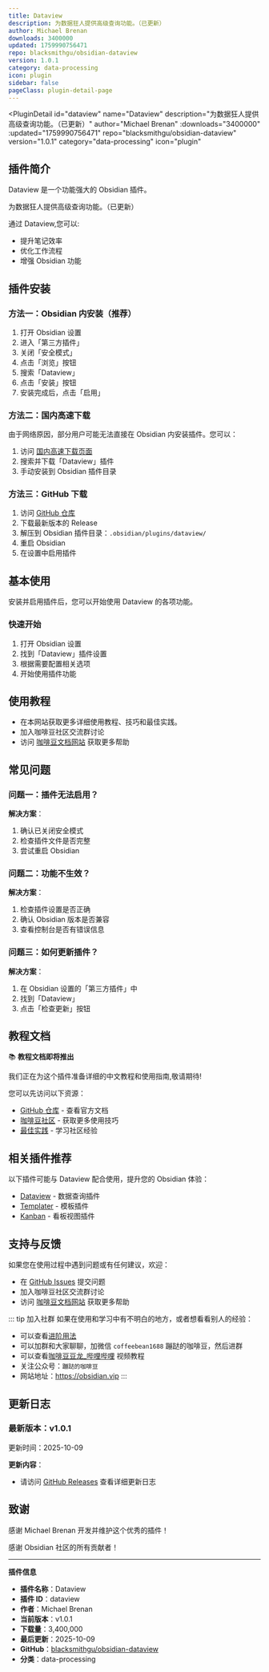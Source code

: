 ```yaml
---
title: Dataview
description: 为数据狂人提供高级查询功能。（已更新）
author: Michael Brenan
downloads: 3400000
updated: 1759990756471
repo: blacksmithgu/obsidian-dataview
version: 1.0.1
category: data-processing
icon: plugin
sidebar: false
pageClass: plugin-detail-page
---
```


<PluginDetail
  id="dataview"
  name="Dataview"
  description="为数据狂人提供高级查询功能。（已更新）"
  author="Michael Brenan"
  :downloads="3400000"
  :updated="1759990756471"
  repo="blacksmithgu/obsidian-dataview"
  version="1.0.1"
  category="data-processing"
  icon="plugin"
>

<!-- AUTO_GENERATED_START -->
## 插件简介

Dataview 是一个功能强大的 Obsidian 插件。

为数据狂人提供高级查询功能。（已更新）

通过 Dataview,您可以:

- 提升笔记效率
- 优化工作流程
- 增强 Obsidian 功能

<!-- AUTO_GENERATED_END -->

<!-- AUTO_GENERATED_START -->
## 插件安装

### 方法一：Obsidian 内安装（推荐）

1. 打开 Obsidian 设置
2. 进入「第三方插件」
3. 关闭「安全模式」
4. 点击「浏览」按钮
5. 搜索「Dataview」
6. 点击「安装」按钮
7. 安装完成后，点击「启用」

### 方法二：国内高速下载

由于网络原因，部分用户可能无法直接在 Obsidian 内安装插件。您可以：

1. 访问 [国内高速下载页面](/zh/documentation/obsidian-plugins-download.html)
2. 搜索并下载「Dataview」插件
3. 手动安装到 Obsidian 插件目录

### 方法三：GitHub 下载

1. 访问 [GitHub 仓库](https://github.com/blacksmithgu/obsidian-dataview)
2. 下载最新版本的 Release
3. 解压到 Obsidian 插件目录：`.obsidian/plugins/dataview/`
4. 重启 Obsidian
5. 在设置中启用插件

## 基本使用

安装并启用插件后，您可以开始使用 Dataview 的各项功能。

### 快速开始

1. 打开 Obsidian 设置
2. 找到「Dataview」插件设置
3. 根据需要配置相关选项
4. 开始使用插件功能

<!-- AUTO_GENERATED_END -->

<!-- CUSTOM_CONTENT_START:tutorial -->
## 使用教程

- 在本网站获取更多详细使用教程、技巧和最佳实践。
- 加入咖啡豆社区交流群讨论
- 访问 [咖啡豆文档网站](https://obsidian.vip) 获取更多帮助

<!-- CUSTOM_CONTENT_END:tutorial -->

<!-- SHARED_CONTENT_START -->
## 常见问题

### 问题一：插件无法启用？

**解决方案**：
1. 确认已关闭安全模式
2. 检查插件文件是否完整
3. 尝试重启 Obsidian

### 问题二：功能不生效？

**解决方案**：
1. 检查插件设置是否正确
2. 确认 Obsidian 版本是否兼容
3. 查看控制台是否有错误信息

### 问题三：如何更新插件？

**解决方案**：
1. 在 Obsidian 设置的「第三方插件」中
2. 找到「Dataview」
3. 点击「检查更新」按钮

## 教程文档

📚 **教程文档即将推出**

我们正在为这个插件准备详细的中文教程和使用指南,敬请期待!

您可以先访问以下资源：
- [GitHub 仓库](https://github.com/blacksmithgu/obsidian-dataview) - 查看官方文档
- [咖啡豆社区](/zh/bases/) - 获取更多使用技巧
- [最佳实践](/zh/best-practices/) - 学习社区经验

## 相关插件推荐

以下插件可能与 Dataview 配合使用，提升您的 Obsidian 体验：

- [Dataview](/zh/plugins/dataview.html) - 数据查询插件
- [Templater](/zh/plugins/templater-obsidian.html) - 模板插件
- [Kanban](/zh/plugins/obsidian-kanban.html) - 看板视图插件

## 支持与反馈

如果您在使用过程中遇到问题或有任何建议，欢迎：

- 在 [GitHub Issues](https://github.com/blacksmithgu/obsidian-dataview/issues) 提交问题
- 加入咖啡豆社区交流群讨论
- 访问 [咖啡豆文档网站](https://obsidian.vip) 获取更多帮助

::: tip 加入社群
如果在使用和学习中有不明白的地方，或者想看看别人的经验：
- 可以查看[进阶用法](/zh/advanced)
- 可以加群和大家聊聊，加微信 `coffeebean1688` 蹦跶的咖啡豆，然后进群
- 可以查看[咖啡豆豆龙_哔哩哔哩](https://space.bilibili.com/618777356) 视频教程
- 关注公众号：`蹦跶的咖啡豆`
- 网站地址：https://obsidian.vip
:::
<!-- SHARED_CONTENT_END -->

<!-- AUTO_GENERATED_START -->
## 更新日志

### 最新版本：v1.0.1

更新时间：2025-10-09

**更新内容**：
- 请访问 [GitHub Releases](https://github.com/blacksmithgu/obsidian-dataview/releases) 查看详细更新日志

## 致谢

感谢 Michael Brenan 开发并维护这个优秀的插件！

感谢 Obsidian 社区的所有贡献者！

---

**插件信息**
- **插件名称**：Dataview
- **插件 ID**：dataview
- **作者**：Michael Brenan
- **当前版本**：v1.0.1
- **下载量**：3,400,000
- **最后更新**：2025-10-09
- **GitHub**：[blacksmithgu/obsidian-dataview](https://github.com/blacksmithgu/obsidian-dataview)
- **分类**：data-processing
<!-- AUTO_GENERATED_END -->

</PluginDetail>

